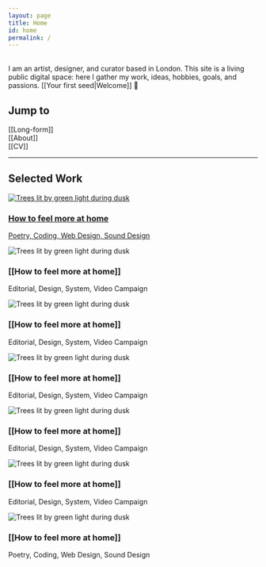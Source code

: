 ```yaml
---
layout: page
title: Home
id: home
permalink: /
---
```

<br>
I am an artist, designer, and curator based in London. This site is a living public digital space: here I gather my work, ideas, hobbies, goals, and passions. [[Your first seed|Welcome]] &#128075;
<br>

## Jump to 
[[Long-form]]<br>
[[About]]<br>
[[CV]]

<hr>

## Selected Work

<div id="masonry" data-columns>
    <div>
        <a class="internal-link" href="/how-to-feel-more-at-home">
            <img loading="lazy" data-src="assets/htfmah.png"
                class="lazyload" alt="Trees lit by green light during dusk"/>
            <h3>How to feel more at home</h3>
            <p>Poetry, Coding, Web Design, Sound Design</p>
        </a>
    </div>
    <div>
        <img loading="lazy" data-src="https://images.unsplash.com/photo-1535930891776-0c2dfb7fda1a?ixlib=rb-1.2.1&q=80&fm=jpg&crop=entropy&cs=tinysrgb&w=400&fit=max&ixid=eyJhcHBfaWQiOjE0NTg5fQ"
            class="lazyload" alt="Trees lit by green light during dusk"/>
        <h3>[[How to feel more at home]]</h3>
        <p>Editorial, Design, System, Video Campaign</p>
    </div>
    <div>
        <img loading="lazy" data-src="https://res.cloudinary.com/css-tricks/image/upload/f_auto,q_auto/v1568814785/photostream-photos/DSC05459_ziuomy.jpg"
            class="lazyload" alt="Trees lit by green light during dusk"/>
        <h3>[[How to feel more at home]]</h3>
        <p>Editorial, Design, System, Video Campaign</p>
    </div>
    <div>
        <img loading="lazy" data-src="https://assets.codepen.io/881020/dog2.jpg"
            class="lazyload" alt="Trees lit by green light during dusk"/>
        <h3>[[How to feel more at home]]</h3>
        <p>Editorial, Design, System, Video Campaign</p>
    </div>
    <div>
        <img loading="lazy" data-src="https://res.cloudinary.com/css-tricks/image/upload/f_auto,q_auto/v1568814785/photostream-photos/DSC05459_ziuomy.jpg"
            class="lazyload" alt="Trees lit by green light during dusk"/>
        <h3>[[How to feel more at home]]</h3>
        <p>Editorial, Design, System, Video Campaign</p>
    </div>
    <div>
        <img loading="lazy" data-src="https://images.unsplash.com/photo-1535930891776-0c2dfb7fda1a?ixlib=rb-1.2.1&q=80&fm=jpg&crop=entropy&cs=tinysrgb&w=400&fit=max&ixid=eyJhcHBfaWQiOjE0NTg5fQ"
            class="lazyload" alt="Trees lit by green light during dusk"/>
        <h3>[[How to feel more at home]]</h3>
        <p>Editorial, Design, System, Video Campaign</p>
    </div>
    <div>
        <img loading="lazy" data-src="assets/htfmah.png"
            class="lazyload" alt="Trees lit by green light during dusk"/>
        <h3>[[How to feel more at home]]</h3>
        <p>Poetry, Coding, Web Design, Sound Design</p>
    </div>
</div>